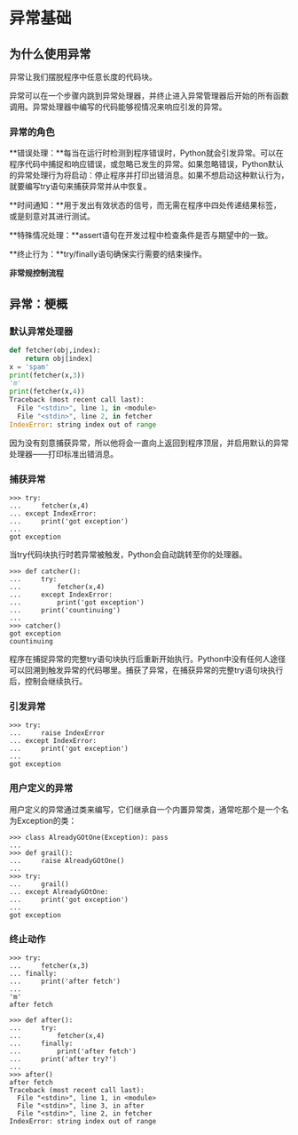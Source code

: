 # 异常基础

## 为什么使用异常

异常让我们摆脱程序中任意长度的代码块。

异常可以在一个步骤内跳到异常处理器，并终止进入异常管理器后开始的所有函数调用。异常处理器中编写的代码能够视情况来响应引发的异常。

### 异常的角色

**错误处理：**每当在运行时检测到程序错误时，Python就会引发异常。可以在程序代码中捕捉和响应错误，或忽略已发生的异常。如果忽略错误，Python默认的异常处理行为将启动：停止程序并打印出错消息。如果不想启动这种默认行为，就要编写try语句来捕获异常并从中恢复。

**时间通知：**用于发出有效状态的信号，而无需在程序中四处传递结果标签，或是刻意对其进行测试。

**特殊情况处理：**assert语句在开发过程中检查条件是否与期望中的一致。

**终止行为：**try/finally语句确保实行需要的结束操作。

**非常规控制流程**

## 异常：梗概

### 默认异常处理器

```python
def fetcher(obj,index):
	return obj[index]
x = 'spam'
print(fetcher(x,3))
'm'
print(fetcher(x,4))
Traceback (most recent call last):
  File "<stdin>", line 1, in <module>
  File "<stdin>", line 2, in fetcher
IndexError: string index out of range

```

因为没有刻意捕获异常，所以他将会一直向上返回到程序顶层，并启用默认的异常处理器——打印标准出错消息。

### 捕获异常

```
>>> try:
...     fetcher(x,4)
... except IndexError:
...     print('got exception')
... 
got exception

```

当try代码块执行时若异常被触发，Python会自动跳转至你的处理器。

```
>>> def catcher():
...     try:
...         fetcher(x,4)
...     except IndexError:
...         print('got exception')
...     print('countinuing')
... 
>>> catcher()
got exception
countinuing

```

程序在捕捉异常的完整try语句块执行后重新开始执行。Python中没有任何人途径可以回溯到触发异常的代码哪里。捕获了异常，在捕获异常的完整try语句块执行后，控制会继续执行。

### 引发异常

```
>>> try:
...     raise IndexError
... except IndexError:
...     print('got exception')
... 
got exception

```

### 用户定义的异常

用户定义的异常通过类来编写，它们继承自一个内置异常类，通常吃那个是一个名为Exception的类：

```
>>> class AlreadyGOtOne(Exception): pass
... 
>>> def grail():
...     raise AlreadyGOtOne()
... 
>>> try:
...     grail()
... except AlreadyGOtOne:
...     print('got exception')
... 
got exception

```

### 终止动作

```
>>> try:
...     fetcher(x,3)
... finally:
...     print('after fetch')
... 
'm'
after fetch

```

```
>>> def after():
...     try:
...         fetcher(x,4)
...     finally:
...         print('after fetch')
...     print('after try?')
... 
>>> after()
after fetch
Traceback (most recent call last):
  File "<stdin>", line 1, in <module>
  File "<stdin>", line 3, in after
  File "<stdin>", line 2, in fetcher
IndexError: string index out of range

```

